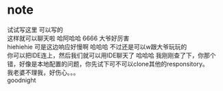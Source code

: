 # note

试试写这里
可以写的
</br>
这样就可以聊天啦 哈阿哈哈
6666 大爷好厉害
</br>
hiehiehie
可是这边响应好慢啊   哈哈哈  不过还是可以w跟大爷玩玩的
</br>
你可以把IDE连上，然后我们就可以用IDE聊天了
哈哈哈
我刚刚查了下，你那个错，好像是本地配置的问题，你先试下可不可以clone其他的responsitory。
</br>
我老婆不理我，好伤心。。。
</br>goodnight
